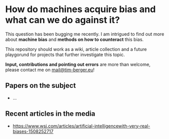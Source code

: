 # How do machines acquire bias and what can we do against it?

This question has been bugging me recently. I am intrigued to find out more about **machine bias** and **methods on how to counteract** this bias.

This repository should work as a wiki, article collection and a future playgorund for projects that further investigate this topic.

**Input, contributions and pointing out errors** are more than welcome, please contact me on mail@tim-berger.eu!


## Papers on the subject
- ...

## Recent articles in the media
- https://www.wsj.com/articles/artificial-intelligencewith-very-real-biases-1508252717
